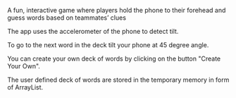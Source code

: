 A fun, interactive game where players hold the phone to their forehead
and guess words based on teammates’ clues

The app uses the accelerometer of the phone to detect tilt.

To go to the next word in the deck tilt your phone at 45 degree angle.

You can create your own deck of words by clicking on the button "Create Your Own".

The user defined deck of words are stored in the temporary memory in form of ArrayList.
